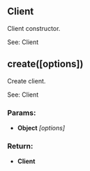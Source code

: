 

<!-- Start ./lib/client/index.js -->

## Client

Client constructor.

See: Client

## create([options])

Create client.

See: Client

### Params: 

* **Object** *[options]* 

### Return:

* **Client** 

<!-- End ./lib/client/index.js -->

